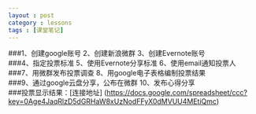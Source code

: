 ```yaml
---
layout : post
category : lessons
tags : [课堂笔记]
--- 
```

###1、创建google账号   2、创建新浪微群  3、创建Evernote账号   
###4、指定投票标准   5、使用Evernote分享标准  6、使用email通知投票人   
###7、用微群发布投票调查  8、用google电子表格编制投票结果   
###9、通过google云盘分享，公布在微群  10、发布心得分享   
###投票显示结果：[连接地址] (https://docs.google.com/spreadsheet/ccc?key=0Age4JaqRlzD5dGRHaW8xUzNodFFyX0dMVUU4MEtiQmc)